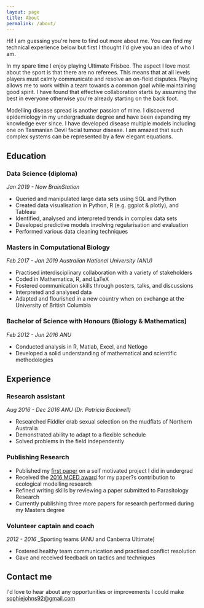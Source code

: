 ```yaml
---
layout: page
title: About
permalink: /about/
---
```


Hi! I am guessing you're here to find out more about me. You can find my technical experience below but first I thought I'd give you an idea of who I am. 

In my spare time I enjoy playing Ultimate Frisbee. The aspect I love most about the sport is that there are no referees. This means that at all levels players must calmly communicate and resolve an on-field disputes. Playing allows me to work within a team towards a common goal while maintaining good spirit. I have found that effective collaboration starts by assuming the best in everyone otherwise you're already starting on the back foot.    

Modelling disease spread is another passion of mine. I discovered epidemiology in my undergraduate degree and have been expanding my knowledge ever since. I have developed disease multiple models including one on Tasmanian Devil facial tumour disease. I am amazed that such complex systems can be represented by a few elegant equations. 


## Education

### Data Science (diploma)
_Jan 2019 - Now_
_BrainStation_

* Queried and manipulated large data sets using SQL and Python
* Created data visualisation in Python, R (e.g. ggplot & plotly), and Tableau
* Identified, analysed and interpreted trends in complex data sets
* Developed predictive models involving regularisation and evaluation
* Performed various data cleaning techniques

### Masters in Computational Biology
_Feb 2017 - Jan 2019_
_Australian National University (ANU)_

* Practised interdisciplinary collaboration with a variety of stakeholders
* Coded in Mathematica, R, and LaTeX
* Fostered communication skills through posters, talks, and discussions
* Interpreted and analysed data
* Adapted and flourished in a new country when on exchange at the University of British
Columbia
 
### Bachelor of Science with Honours (Biology & Mathematics)
_Feb 2012 - Jun 2016_
_ANU_

* Conducted analysis in R, Matlab, Excel, and Netlogo
* Developed a solid understanding of mathematical and scientific methodologies


## Experience

### Research assistant
_Aug 2016 - Dec 2016_
_ANU (Dr. Patricia Backwell)_

* Researched Fiddler crab sexual selection on the mudflats of Northern Australia
* Demonstrated ability to adapt to a flexible schedule
* Solved problems in the field independently

### Publishing Research

* Published my [first paper](https://link.springer.com/article/10.1007/s10144-015-0518-x) on a self motivated project I did in undergrad 
* Received the [2016 MCED award](http://www.mced-ecology.org/?page_id=1121) for my paper?s contribution to ecological modelling research
* Refined writing skills by reviewing a paper submitted to Parasitology Research
* Currently publishing three more papers for research performed during my Masters degree

### Volunteer captain and coach
_2012 - 2016_
_Sporting teams (ANU and Canberra Ultimate)

* Fostered healthy team communication and practised conflict resolution
* Gave and received feedback on tactics and techniques


## Contact me

I'd love to hear about any opportunities or improvements I could make
[sophiejohns92@gmail.com](mailto:sophiejohns92@gmail.com)